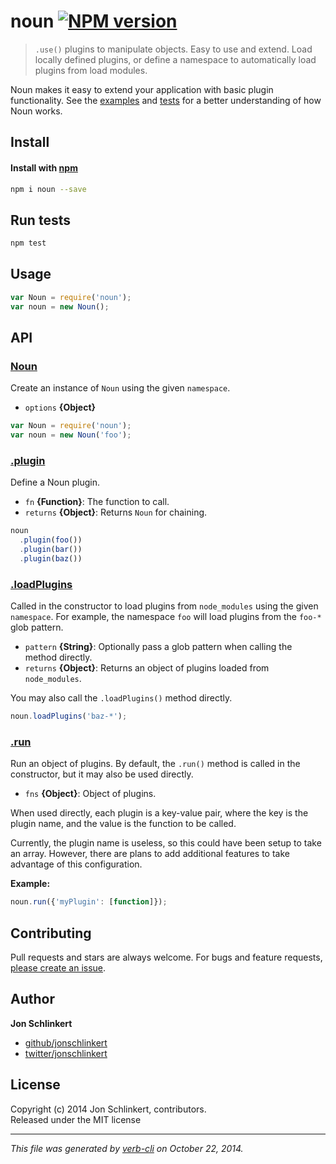 # noun [![NPM version](https://badge.fury.io/js/noun.svg)](http://badge.fury.io/js/noun)

> `.use()` plugins to manipulate objects. Easy to use and extend. Load locally defined plugins, or define a namespace to automatically load plugins from load modules.

Noun makes it easy to extend your application with basic plugin functionality. See the [examples](./example.js) and [tests](./test) for a better understanding of how Noun works.

## Install
#### Install with [npm](npmjs.org)

```bash
npm i noun --save
```

## Run tests

```bash
npm test
```

## Usage

```js
var Noun = require('noun');
var noun = new Noun();
```

## API
### [Noun](index.js#L25)

Create an instance of `Noun` using the given `namespace`.

* `options` **{Object}**    

```js
var Noun = require('noun');
var noun = new Noun('foo');
```

### [.plugin](index.js#L47)

Define a Noun plugin.

* `fn` **{Function}**: The function to call.    
* `returns` **{Object}**: Returns `Noun` for chaining.  

```js
noun
  .plugin(foo())
  .plugin(bar())
  .plugin(baz())
```

### [.loadPlugins](index.js#L70)

Called in the constructor to load plugins from `node_modules` using the given `namespace`. For example, the namespace `foo` will load plugins from the `foo-*` glob pattern.

* `pattern` **{String}**: Optionally pass a glob pattern when calling the method directly.    
* `returns` **{Object}**: Returns an object of plugins loaded from `node_modules`.  

You may also call the `.loadPlugins()` method directly.

```js
noun.loadPlugins('baz-*');
```

### [.run](index.js#L100)

Run an object of plugins. By default, the `.run()` method is called in the constructor, but it may also be used directly.

* `fns` **{Object}**: Object of plugins.    

When used directly, each plugin is a key-value pair, where the
key is the plugin name, and the value is the function to be called.

Currently, the plugin name is useless, so this could have
been setup to take an array. However, there are plans to
add additional features to take advantage of this configuration.

**Example:**

```js
noun.run({'myPlugin': [function]});
```


## Contributing
Pull requests and stars are always welcome. For bugs and feature requests, [please create an issue][issues].

## Author

**Jon Schlinkert**
 
+ [github/jonschlinkert](https://github.com/jonschlinkert)
+ [twitter/jonschlinkert](http://twitter.com/jonschlinkert) 

## License
Copyright (c) 2014 Jon Schlinkert, contributors.  
Released under the MIT license

***

_This file was generated by [verb-cli](https://github.com/assemble/verb-cli) on October 22, 2014._

[issues]: https://github.com/jonschlinkert/noun/issues